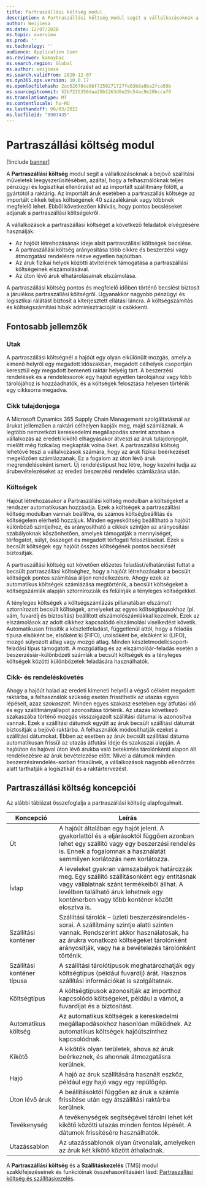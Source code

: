 ```yaml
---
title: Partraszállási költség modul
description: A Partraszállási költség modul segít a vállalkozásoknak a bejövő szállítási műveletek leegyszerűsítésében, azáltal, hogy a felhasználóknak teljes pénzügyi és logisztikai ellenőrzést ad az importált szállítmány fölött, a gyártótól a raktárig.
author: Weijiesa
ms.date: 12/07/2020
ms.topic: overview
ms.prod: ''
ms.technology: ''
audience: Application User
ms.reviewer: kamaybac
ms.search.region: Global
ms.author: weijiesa
ms.search.validFrom: 2020-12-07
ms.dyn365.ops.version: 10.0.17
ms.openlocfilehash: 2ac62678ca9bf7250271727fe83b8a8ba2fca59b
ms.sourcegitcommit: 52b7225350daa29b1263d8e29c54ac9e20bcca70
ms.translationtype: MT
ms.contentlocale: hu-HU
ms.lasthandoff: 06/03/2022
ms.locfileid: "8907435"
---
```

# <a name="landed-cost-module"></a>Partraszállási költség modul

[!include [banner](../../includes/banner.md)]

A **Partraszállási költség** modul segít a vállalkozásoknak a bejövő szállítási műveletek leegyszerűsítésében, azáltal, hogy a felhasználóknak teljes pénzügyi és logisztikai ellenőrzést ad az importált szállítmány fölött, a gyártótól a raktárig. Az importált áruk esetében a partraszállás költsége az importált cikkek teljes költségének 40 százalékának vagy többnek megfelelő lehet. Ebből következően kihívás, hogy pontos becsléseket adjanak a partraszállási költségekről.

A vállalkozások a partraszállási költséget a következő feladatok elvégzésére használják:

- Az hajóút létrehozásának ideje alatt partraszállási költségek becslése.
- A partraszállási költség arányosítása több cikkre és beszerzési vagy átmozgatási rendelésre nézve egyetlen hajóútban.
- Az áruk fizikai helyek közötti átvitelének támogatása a partraszállási költségeinek elszámolásával.
- Az úton lévő áruk elhatárolásainak elszámolása.

A partraszállási költség pontos és megfelelő időben történő becslést biztosít a járulékos partraszállási költségről. Ugyanakkor nagyobb pénzügyi és logisztikai rálátást biztosít a kiterjesztett ellátási láncra. A költségszámítás és költségszámítási hibák adminisztrációját is csökkenti.

## <a name="highlights"></a>Fontosabb jellemzők

### <a name="voyages"></a>Utak

A partraszállási költségnél a hajóút egy olyan elkülönült mozgás, amely a kimenő helyről egy megadott időszakban, megadott célhelyek csoportján keresztül egy megadott bemeneti raktár helyéig tart. A beszerzési rendelések és a rendeléssorok egy hajóút egyetlen tárolójához vagy több tárolójához is hozzáadhatók, és a költségek felosztása helyesen történik egy cikksorra megadva. 

### <a name="item-ownership"></a>Cikk tulajdonjoga

A Microsoft Dynamics 365 Supply Chain Management szolgáltatásnál az árukat jellemzően a raktári célhelyen kapják meg, majd számláznak. A legtöbb nemzetközi kereskedelmi megállapodás szerint azonban a vállalkozás az eredeti kikötő elhagyásakor átveszi az áruk tulajdonjogát, mielőtt még fizikailag megkapták volna őket. A partraszállási költség lehetővé teszi a vállalkozások számára, hogy az áruk fizikai beérkezését megelőzően számlázzanak. Ez a fogalom az úton lévő áruk megrendeléseként ismert. Új rendeléstípust hoz létre, hogy kezelni tudja az árubevételezéseket az eredeti beszerzési rendelés számlázása után.

### <a name="costs"></a>Költségek

Hajóút létrehozásakor a Partraszállási költség modulban a költségeket a rendszer automatikusan hozzáadja. Ezek a költségek a partraszállási költség modulban vannak beállítva, és számos költségbeállítás és költségelem elérhető hozzájuk. Minden egyesköltség beállítható a hajóút különböző szintjeihez, és arányosítható a cikkek szintjén az arányosítási szabályoknak köszönhetően, amelyek támogatják a mennyiséget, térfogatot, súlyt, összeget és megadott térfogati felosztásokat. Ezek a becsült költségek egy hajóút összes költségének pontos becslését biztosítják.

A partraszállási költség ezt követően előzetes feladást/elhatárolást futtat a becsült partraszállási költséghez, hogy a hajóút létrehozásakor a becsült költségek pontos számítása álljon rendelkezésre. Ahogy ezek az automatikus költségek számlázása megtörténik, a becsült költségeket a költségszámlák alapján sztornírozzák és felülírják a tényleges költségekkel.

A tényleges költségek a költségszámlázás pillanatában elszámolt sztornírozott becsült költségek, amelyeket az egyes költségtípusokhoz (pl. vám, fuvardíj és biztosítás) beállított elszámolószámlákkal kezelnek. Ezek az elszámolások az adott cikkhez kapcsolódó elszámolási viselkedést követik. Automatikusan frissítik a készletfeladást, függetlenül attól, hogy a feladás típusa elsőként be, elsőként ki (FIFO), utolsóként be, elsőként ki (LIFO), mozgó súlyozott átlag vagy mozgó átlag. Minden készletmodellcsoport-feladási típus támogatott. A mozgóátlag és az elszámolóár-feladás esetén a beszerzésiár-különbözeti számlák a becsült költségek és a tényleges költségek közötti különbözetek feladására használhatók.

### <a name="item-and-order-tracking"></a>Cikk- és rendeléskövetés

Ahogy a hajóút halad az eredeti kimeneti helyről a végső célként megadott raktárba, a felhasználók szükség esetén frissíthetik az utazás egyes lépéseit, azaz *szakaszait*. Minden egyes szakasz esetében egy átfutási idő és egy szállítmányállapot azonosítása történik. Az utazás következő szakaszába történő mozgás visszaigazolt szállítási dátumai is azonosítva vannak. Ezek a szállítási dátumok együtt az áruk becsült szállítási dátumát biztosítják a bejövő raktárba. A felhasználók módosíthatják ezeket a szállítási dátumokat. Ebben az esetben az áruk becsült szállítási dátuma automatikusan frissül az utazás átfutási ideje és szakaszai alapján. A hajóúton és hajóval úton lévő árukba való betekintés tárolónkénti alapon áll rendelkezésre az áruk bevételezése előtt. Mivel a dátumok minden beszerzésirendelés-sorban frissülnek, a vállalkozások nagyobb ellenőrzés alatt tarthatják a logisztikát és a raktártervezést.

## <a name="landed-cost-concepts"></a>Partraszállási költség koncepciói

Az alábbi táblázat összefoglalja a partraszállási költség alapfogalmait.

| Koncepció | Leírás |
|---|---|
| Út | A hajóút általában egy hajót jelent. A gyakorlattól és a eljárásoktól függően azonban lehet egy szállító vagy egy beszerzési rendelés is. Ennek a fogalomnak a használatát semmilyen korlátozás nem korlátozza. |
| Ívlap | A leveleket gyakran vámszabályok határozzák meg. Egy szállító szállításonként egy entitásnak vagy vállalatnak szánt termékeiből állhat. A levélben található áruk lehetnek egy konténerben vagy több konténer között elosztva is. |
| Szállítási konténer | Szállítási tárolók – üzleti beszerzésirendelés-sorai. A szállítmány szintje alatti szinten vannak. Rendszerint akkor használatosak, ha az árukra vonatkozó költségeket tárolónként arányosítják, vagy ha a bevételezés tárolónként történik. |
| Szállítási konténer típusa | A szállítási tárolótípusok meghatározhatják egy költségtípus (például fuvardíj) árát. Hasznos szállítási információkat is szolgáltatnak. |
| Költségtípus | A költségtípusok azonosítják az importhoz kapcsolódó költségeket, például a vámot, a fuvardíjat és a biztosítást. |
| Automatikus költség | Az automatikus költségek a kereskedelmi megállapodásokhoz hasonlóan működnek. Az automatikus költségek hajóútszinthez kapcsolódnak. |
| Kikötő | A kikötők olyan területek, ahova az áruk beérkeznek, és ahonnak átmozgatásra kerülnek. |
| Hajó | A hajó az áruk szállítására használt eszköz, például egy hajó vagy egy repülőgép. |
| Úton lévő áruk | A beállításoktól függően az áruk a számla frissítése után egy átszállítási raktárba kerülnek. |
| Tevékenység | A tevékenységek segítségével tárolni lehet két kikötő közötti utazás minden fontos lépését. A dátumok frissítésére használhatók. |
| Utazássablon | Az utazássablonok olyan útvonalak, amelyeken az áruk két kikötő között áthaladnak. |

A **Partraszállási költség** és a **Szállításkezelés** (TMS) modul szakkifejezéseinek és funkcióinak összehasonlításáért lásd: [Partraszállási költség és szállításkezelés](landed-cost-vs-tms.md).
